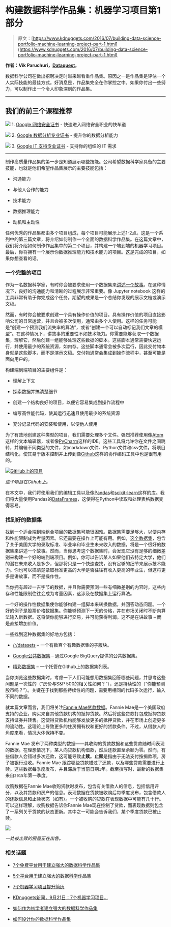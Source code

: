 # 构建数据科学作品集：机器学习项目第1部分

> 原文：[https://www.kdnuggets.com/2016/07/building-data-science-portfolio-machine-learning-project-part-1.html](https://www.kdnuggets.com/2016/07/building-data-science-portfolio-machine-learning-project-part-1.html)

**作者：Vik Paruchuri，[Dataquest](https://www.dataquest.io/)**。

数据科学公司在做出招聘决定时越来越看重作品集。原因之一是作品集是评估一个人实际技能的最佳方式。好消息是，作品集完全在你掌控之中。如果你付出一些努力，可以制作出一个令人印象深刻的作品集。

* * *

## 我们的前三个课程推荐

![](../Images/0244c01ba9267c002ef39d4907e0b8fb.png) 1\. [Google 网络安全证书](https://www.kdnuggets.com/google-cybersecurity) - 快速进入网络安全职业的快车道

![](../Images/e225c49c3c91745821c8c0368bf04711.png) 2\. [Google 数据分析专业证书](https://www.kdnuggets.com/google-data-analytics) - 提升你的数据分析能力

![](../Images/0244c01ba9267c002ef39d4907e0b8fb.png) 3\. [Google IT 支持专业证书](https://www.kdnuggets.com/google-itsupport) - 支持你的组织的 IT 需求

* * *

制作高质量作品集的第一步是知道展示哪些技能。公司希望数据科学家具备的主要技能，也就是他们希望作品集展示的主要技能包括：

+   沟通能力

+   与他人合作的能力

+   技术能力

+   数据推理能力

+   动机和主动性

任何优秀的作品集都由多个项目组成，每个项目可能展示上述1-2点。这是一个系列中的第三篇文章，将介绍如何制作一个全面的数据科学作品集。在这篇文章中，我们将介绍如何制作作品集中的第二个项目，并构建一个端到端的机器学习项目。最后，你将拥有一个展示你数据推理能力和技术能力的项目。[这是](https://github.com/dataquestio/loan-prediction)完成的项目，如果你想查看的话。

### 一个完整的项目

作为一名数据科学家，有时你会被要求使用一个数据集来[讲述一个故事](https://www.dataquest.io/blog/data-science-portfolio-project/)。在这种情况下，良好的沟通能力和清晰的过程展示非常重要。像 Jupyter notebook 这样的工具非常有助于你完成这个任务。期望的成果是一个总结你发现的展示文档或演示文稿。

然而，有时你会被要求创建一个具有操作价值的项目。具有操作价值的项目直接影响公司的日常运营，并且会被多次使用，通常由多个人使用。这样的任务可能是“创建一个预测我们流失率的算法”，或者“创建一个可以自动标记我们文章的模型”。在这种情况下，讲故事的重要性不如技术能力。你需要能够获取一个数据集，理解它，然后创建一组能够处理这些数据的脚本。这些脚本通常需要快速运行，并使用最少的系统资源，如内存。这些脚本通常会被多次运行，因此交付物本身就是这些脚本，而不是演示文稿。交付物通常会集成到操作流程中，甚至可能是面向用户的。

构建端到端项目的主要组件是：

+   理解上下文

+   探索数据并搞清楚细节

+   创建一个结构良好的项目，以便它容易集成到操作流程中

+   编写高性能代码，使其运行迅速且使用最少的系统资源

+   充分记录代码的安装和使用，以便他人使用

为了有效地创建这种类型的项目，我们需要处理多个文件。强烈推荐使用像[Atom](https://atom.io/)这样的文本编辑器，或者像[PyCharm](https://www.jetbrains.com/pycharm/)这样的IDE。这些工具将允许你在文件之间跳转，并编辑不同类型的文件，如markdown文件、Python文件和csv文件。将项目结构化，使其易于版本控制并上传到像[Github](https://github.com/)这样的协作编码工具中也是很有用的。

[![GitHub上的项目](../Images/61d773618756164b121575c364e24803.png)](https://www.dataquest.io/blog/images/end_to_end/github.png)

*这个项目在Github上。*

在本文中，我们将使用我们的编辑工具以及像[Pandas](http://pandas.pydata.org/)和[scikit-learn](http://scikit-learn.org/)这样的库。我们将大量使用Pandas的[DataFrames](http://pandas.pydata.org/pandas-docs/stable/generated/pandas.DataFrame.html)，这使得在Python中读取和处理表格数据变得容易。

### 找到好的数据集

找到一个适合端到端组合项目的数据集可能很困难。数据集需要足够大，以便内存和性能限制成为考量因素。它还需要在操作上可能有用。例如，[这个数据集](https://collegescorecard.ed.gov/data/)，包含了关于美国大学的录取标准、毕业率和毕业生未来收入的数据，将是一个很好的数据集来讲述一个故事。然而，当你思考这个数据集时，会发现它没有足够的细微差别来构建一个好的端到端项目。例如，你可以告诉某人如果他们去特定大学，他们的潜在未来收入是多少，但那将只是一个快速查找，没有足够的细节来展示技术能力。你也可以搞清楚录取标准更高的大学是否往往有收入更高的毕业生，但这将更多是讲故事，而不是操作性。

当你拥有超过一吉字节的数据，并且你需要预测一些有细微差别的内容时，这些内存和性能限制往往会成为考量因素，这涉及在数据集上运行算法。

一个好的操作性数据集使你能够构建一组脚本来转换数据，并回答动态问题。一个好的例子是股票价格数据集。你能够预测下一天的价格，并在市场关闭时不断向算法输入新数据。这将使你能够进行交易，并可能获得利润。这不是在讲故事 – 而是直接增加价值。

一些找到这种数据集的好地方包括：

+   [/r/datasets](https://reddit.com/r/datasets) – 一个有数百个有趣数据集的子版块。

+   [Google公共数据集](https://cloud.google.com/bigquery/public-data/#usa-names) – 通过Google BigQuery提供的公共数据集。

+   [精彩数据集](https://github.com/caesar0301/awesome-public-datasets) – 一个托管在Github上的数据集列表。

当你浏览这些数据集时，考虑一下人们可能想用数据集回答哪些问题，并思考这些问题是一次性的（“房价与S&P 500的相关性如何？”），还是持续性的（“你能预测股市吗？”）。关键在于找到那些持续性的问题，需要用相同的代码多次运行，输入不同的数据。

就本篇文章而言，我们将关注[Fannie Mae贷款数据](http://www.fanniemae.com/portal/funding-the-market/data/loan-performance-data.html)。Fannie Mae是一个美国政府支持的企业，购买来自其他贷款机构的抵押贷款。然后将这些贷款打包成抵押贷款支持证券并转售。这使得贷款机构能够发放更多的抵押贷款，并在市场上创造更多的流动性。这理论上导致更多的住房拥有权和更好的贷款条件。不过，从借款人的角度来看，情况大体保持不变。

Fannie Mae 发布了两种类型的数据——其收购的贷款数据和这些贷款随时间表现的数据。在理想情况下，某人向贷款机构借款，然后还款直至余额为零。然而，有些借款人会错过多次还款，这可能导致**止赎**。**止赎**是指由于无法支付按揭款项，房子被银行没收。Fannie Mae 跟踪哪些贷款错过了还款，以及哪些贷款需要进行止赎。这些数据每季度发布，并且滞后于当前日期`1`年。截至撰写时，最新的数据集来自`2015`年第一季度。

收购数据在Fannie Mae收购贷款时发布，包含有关借款人的信息，包括信用评分，以及其贷款和房产的信息。表现数据在贷款被收购后每季度发布，包含借款人的还款信息和止赎状态（如有）。一个被收购的贷款在表现数据中可能有几十行。可以这样理解，收购数据告诉你Fannie Mae现在控制了贷款，而表现数据则包含了一系列关于贷款的状态更新。其中之一可能会告诉我们，某个季度贷款已被止赎。

[![](../Images/524ad9ff28f403f7736ad59fe5f5995c.png)](Foreclosure)

*一处被止赎的房屋正在出售。*

### 相关话题

+   [7个免费平台用于建立强大的数据科学作品集](https://www.kdnuggets.com/2022/10/7-free-platforms-building-strong-data-science-portfolio.html)

+   [5个平台用于建立强大的数据科学作品集](https://www.kdnuggets.com/5-free-platforms-for-building-a-strong-data-science-portfolio)

+   [7个机器学习项目提升简历](https://www.kdnuggets.com/2022/09/7-machine-learning-portfolio-projects-boost-resume.html)

+   [KDnuggets新闻，9月21日：7个机器学习项目…](https://www.kdnuggets.com/2022/n37.html)

+   [如何作为初学者建立强大的数据科学作品集](https://www.kdnuggets.com/2021/10/strong-data-science-portfolio-as-beginner.html)

+   [如何设计你的数据科学作品集](https://www.kdnuggets.com/2022/01/design-data-science-portfolio.html)
